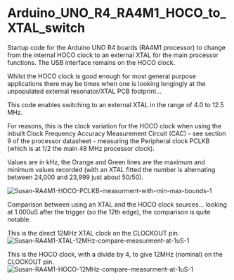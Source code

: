 # Arduino_UNO_R4_RA4M1_HOCO_to_XTAL_switch
Startup code for the Arduino UNO R4 boards (RA4M1 processor) to change from the internal HOCO clock to an external XTAL for the main processor functions.
The USB interface remains on the HOCO clock.

Whilst the HOCO clock is good enough for most general purpose applications there may be times when one is looking longingly at the unpopulated external resonator/XTAL PCB footprint...

This code enables switching to an external XTAL in the range of 4.0 to 12.5 MHz.

For reasons, this is the clock variation for the HOCO clock when using the inbuilt Clock Frequency Accuracy Measurement Circuit (CAC) - see section 9 of the processor datasheet - measuring the Peripheral clock PCLKB (which is at 1/2 the main 48 MHz processor clock).

Values are in kHz, the Orange and Green lines are the maximum and minimum values recorded (with an XTAL fitted the number is alternating between 24,000 and 23,999 just about 50/50).

![Susan-RA4M1-HOCO-PCLKB-measurment-with-min-max-bounds-1](https://github.com/TriodeGirl/Arduino_UNO_R4_RA4M1_HOCO_to_XTAL_switch/assets/139503623/e6c866ad-faa9-4a7c-9213-aabb6820d746)

Comparison between using an XTAL and the HOCO clock sources... looking at 1.000uS after the trigger (so the 12th edge), the comparison is quite notable.

This is the direct 12MHz XTAL clock on the CLOCKOUT pin.
![Susan-RA4M1-XTAL-12MHz-compare-measurment-at-1uS-1](https://github.com/TriodeGirl/Arduino_UNO_R4_RA4M1_HOCO_to_XTAL_switch/assets/139503623/fdb30142-05de-4c04-85eb-3b115e8c064a)

This is the HOCO clock, with a divide by 4, to give 12MHz (nominal) on the CLOCKOUT pin.
![Susan-RA4M1-HOCO-12MHz-compare-measurment-at-1uS-1](https://github.com/TriodeGirl/Arduino_UNO_R4_RA4M1_HOCO_to_XTAL_switch/assets/139503623/7115fde9-acac-4a4e-9164-cd4625232134)
